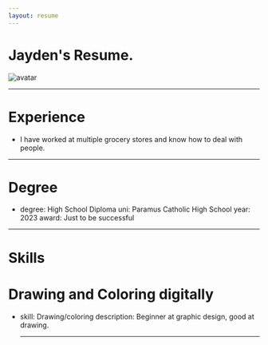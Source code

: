 ```yaml
---
layout: resume
---
```

# Jayden's Resume.
![avatar](image.jpeg)

<hr>

# Experience
- I have worked at multiple grocery stores and know how to deal with people.

<hr>

# Degree
- degree: High School Diploma
  uni: Paramus Catholic High School
  year: 2023
  award: Just to be successful

<hr>

# Skills
# Drawing and Coloring digitally 
- skill: Drawing/coloring 
  description: Beginner at graphic design, good at drawing.

  <hr>